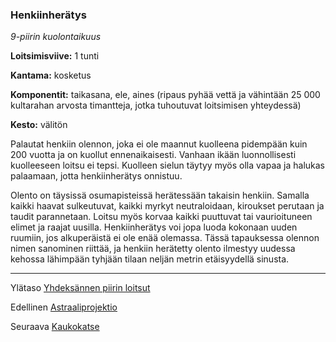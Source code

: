 ### Henkiinherätys

*9-piirin kuolontaikuus*

**Loitsimisviive:** 1 tunti

**Kantama:** kosketus

**Komponentit:** taikasana, ele, aines (ripaus pyhää vettä ja vähintään 25 000 kultarahan arvosta timantteja, jotka tuhoutuvat loitsimisen yhteydessä)

**Kesto:** välitön

Palautat henkiin olennon, joka ei ole maannut kuolleena pidempään kuin 200 vuotta ja on kuollut ennenaikaisesti. Vanhaan ikään luonnollisesti kuolleeseen loitsu ei tepsi. Kuolleen sielun täytyy myös olla vapaa ja halukas palaamaan, jotta henkiinherätys onnistuu.

Olento on täysissä osumapisteissä herätessään takaisin henkiin. Samalla kaikki haavat sulkeutuvat, kaikki myrkyt neutraloidaan, kiroukset perutaan ja taudit parannetaan. Loitsu myös korvaa kaikki puuttuvat tai vaurioituneen elimet ja raajat uusilla. Henkiinherätys voi jopa luoda kokonaan uuden ruumiin, jos alkuperäistä ei ole enää olemassa. Tässä tapauksessa olennon nimen sanominen riittää, ja henkiin herätetty olento ilmestyy uudessa kehossa lähimpään tyhjään tilaan neljän metrin etäisyydellä sinusta.

---

Ylätaso [Yhdeksännen piirin loitsut](9_piirin_loitsut)

Edellinen [Astraaliprojektio](Astraaliprojektio)

Seuraava [Kaukokatse](Kaukokatse)

